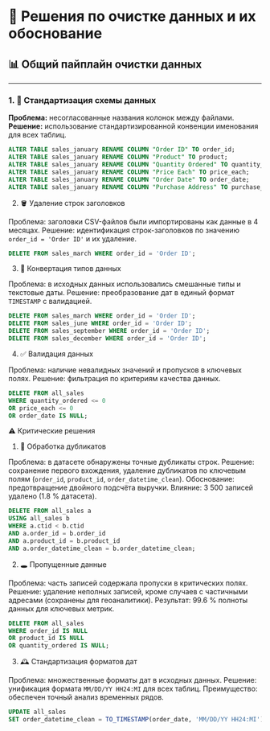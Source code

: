 # 🧼 Решения по очистке данных и их обоснование

## 📊 Общий пайплайн очистки данных

---

### 1. 🧭 Стандартизация схемы данных

**Проблема:** несогласованные названия колонок между файлами.  
**Решение:** использование стандартизированной конвенции именования для всех таблиц.  

```sql
ALTER TABLE sales_january RENAME COLUMN "Order ID" TO order_id;
ALTER TABLE sales_january RENAME COLUMN "Product" TO product;
ALTER TABLE sales_january RENAME COLUMN "Quantity Ordered" TO quantity_ordered;
ALTER TABLE sales_january RENAME COLUMN "Price Each" TO price_each;
ALTER TABLE sales_january RENAME COLUMN "Order Date" TO order_date;
ALTER TABLE sales_january RENAME COLUMN "Purchase Address" TO purchase_address;
```

2. 🪣 Удаление строк заголовков

Проблема: заголовки CSV-файлов были импортированы как данные в 4 месяцах.
Решение: идентификация строк-заголовков по значению `order_id = 'Order ID'` и их удаление.

```sql
DELETE FROM sales_march WHERE order_id = 'Order ID';
```

3. 🧮 Конвертация типов данных

Проблема: в исходных данных использовались смешанные типы и текстовые даты.
Решение: преобразование дат в единый формат `TIMESTAMP` с валидацией.

```sql
DELETE FROM sales_march WHERE order_id = 'Order ID';
DELETE FROM sales_june WHERE order_id = 'Order ID';
DELETE FROM sales_september WHERE order_id = 'Order ID';
DELETE FROM sales_december WHERE order_id = 'Order ID';
```

4. ✅ Валидация данных

Проблема: наличие невалидных значений и пропусков в ключевых полях.
Решение: фильтрация по критериям качества данных.

```sql
DELETE FROM all_sales
WHERE quantity_ordered <= 0
OR price_each <= 0
OR order_date IS NULL;
```

⚠️ Критические решения
1. 🧩 Обработка дубликатов

Проблема: в датасете обнаружены точные дубликаты строк.
Решение: сохранение первого вхождения, удаление дубликатов по ключевым полям (`order_id`, `product_id`, `order_datetime_clean`).
Обоснование: предотвращение двойного подсчёта выручки.
Влияние: 3 500 записей удалено (1.8 % датасета).

```sql
DELETE FROM all_sales a
USING all_sales b
WHERE a.ctid < b.ctid
AND a.order_id = b.order_id
AND a.product_id = b.product_id
AND a.order_datetime_clean = b.order_datetime_clean;
```

2. 🕳️ Пропущенные данные

Проблема: часть записей содержала пропуски в критических полях.
Решение: удаление неполных записей, кроме случаев с частичными адресами (сохранены для геоаналитики).
Результат: 99.6 % полноты данных для ключевых метрик.

```sql
DELETE FROM all_sales
WHERE order_id IS NULL
OR product_id IS NULL
OR quantity_ordered IS NULL;
```

3. 🕰️ Стандартизация форматов дат

Проблема: множественные форматы дат в исходных данных.
Решение: унификация формата `MM/DD/YY HH24:MI` для всех таблиц.
Преимущество: обеспечен точный анализ временных рядов.

```sql
UPDATE all_sales
SET order_datetime_clean = TO_TIMESTAMP(order_date, 'MM/DD/YY HH24:MI');
```

